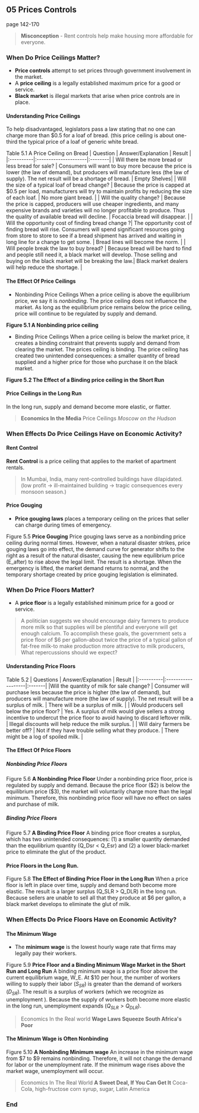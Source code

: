 ## 05 Prices Controls

page 142-170

> **Misconception** - Rent controls help make housing more affordable for everyone.

###  When Do Price Ceilings Matter?
+ **Price controls** attempt to set prices through government involvement in the market.
+ A **price ceiling** is a legally established maximum price for a good or service.
+ **Black market** is illegal markets that arise when price controls are in place.

#### Understanding Price Ceilings
To help disadvantaged, legislators pass a law stating that no one can charge more than \$0.5 for a loaf of bread. (this price ceiling is about one-third the typical price of a loaf of generic white bread.

Table 5.1
A Price Ceiling on Bread
| Question |  Answer/Explanation | Result |
|:----------|:---------------------|:--------|
| Will there be more bread or less bread for sale? | Consumers will want to buy more because the price is lower (the law of demand), but producers will manufacture less (the law of supply). The net result will be a shortage of bread. | Empty Shelves|
| Will the size of a typical loaf of bread change? | Because the price is capped at \$0.5 per load, manufacturers will try to maintain profits by reducing the size of each loaf. | No more giant bread. |
| Will the quality change? | Because the price is capped, producers will use cheaper ingredients, and many expensive brands and varieties will no longer profitable to produce. Thus the quality of available bread will decline. | Focaccia bread will disappear. |
| Will the opportunity cost of finding bread change ?| The opportunity cost of finding bread will rise. Consumers will spend significant resources going from store to store to see if a bread shipment has arrived and waiting in long line for a change to get some. | Bread lines will become the norm. |
| Will people break the law to buy bread? | Because bread will be hard to find and people still need it, a black market will develop. Those selling and buying on the black market will be breaking the law.| Black market dealers will help reduce the shortage. |

#### The Effect Of Price Ceilings
* Nonbinding Price Ceilings
When a price ceiling is above the equilibrium price, we say it is *nonbinding*. The price ceiling does not influence the market. As long as the equilibrium price remains below the price ceiling, price will continue to be regulated by supply and demand.

**Figure 5.1 A Nonbinding price ceiling**

* Binding Price Ceilings
When a price ceiling is below the market price, it creates a binding constraint that prevents supply and demand from clearing the market. The prices ceiling is binding.
The price ceiling has created two unintended consequences: a smaller quantity of bread supplied and a higher price for those who purchase it on the black market.

**Figure 5.2 The Effect of a Binding price ceiling in the Short Run**

#### Price Ceilings in the Long Run
In the long run, supply and demand become more elastic, or flatter.

> **Economics In the Media**
Price Ceilings
*Moscow on the Hudson*

###  When Effects Do Price Ceilings Have on Economic Activity?

#### Rent Control
**Rent Control** is a price ceiling that applies to the market of apartment rentals.
> In Mumbai, India, many rent-controlled buildings have dilapidated. (low profit -> ill-maintained building -> tragic consequences every monsoon season.)
>

#### Price Gouging
+ **Price gouging laws** places a temporary ceiling on the prices that seller can charge during times of emergency.

Figure 5.5
**Price Gouging**
Price gouging laws serve as a nonbinding price ceiling during normal times. However, when a natural disaster strikes, price gouging laws go into effect, the demand curve for generator shifts to the right as a result of the natural disaster, causing the new equilibrium price (E_after) to rise above the legal limit. The result is a shortage. When the emergency is lifted, the market demand returns to normal, and the temporary shortage created by price gouging legislation is eliminated.

###  When Do Price Floors Matter?
+ A **price floor** is a legally established minimum price for a good or service.

> A politician suggests we should encourage dairy farmers to produce more milk so that supplies will be plentiful and everyone will get enough calcium. To accomplish these goals, the government sets a price floor of \$6 per gallon-about twice the price of a typical gallon of fat-free milk-to make production more attractive to milk producers, What repercussions should we expect?

#### Understanding Price Floors

Table 5.2
| Questions | Answer/Explanation | Result |
|:----------|:-------------------|:-------|
|Will the quantity of milk for sale change? | Consumer will purchase less because the price is higher (the law of demand), but producers will manufacture more (the law of supply). The net result will be a surplus of milk. | There will be a surplus of milk. |
| Would producers sell below the price floor? | Yes. A surplus of milk would give sellers a strong incentive to undercut the price floor to avoid having to discard leftover milk. | Illegal discounts will help reduce the milk surplus. |
| Will dairy farmers be better off? | Not if they have trouble selling what they produce. | There might be a log of spoiled milk. |

#### The Effect Of Price Floors

##### Nonbinding Price Floors
Figure 5.6
**A Nonbinding Price Floor**
Under a nonbinding price floor, price is regulated by supply and demand. Because the price floor (\$2) is below the equilibrium price (\$3), the market will voluntarily charge more than the legal minimum. Therefore, this nonbinding price floor will have no effect on sales and purchase of milk.

##### Binding Price Floors
Figure 5.7
**A Binding Price Floor**
A binding price floor creates a surplus, which has two unintended consequences: (1) a smaller quantity demanded than the equilibrium quantity (Q_Dsr < Q_Esr) and (2) a lower black-market price to eliminate the glut of the product.

#### Price Floors in the Long Run.
Figure 5.8
**The Effect of Binding Price Floor in the Long Run**
When a price floor is left in place over time, supply and demand both become more elastic. The result is a larger surplus (Q_SLR > Q_DLR) in the long run. Because sellers are unable to sell all that they produce at \$6 per gallon, a black market develops to eliminate the glut of milk.

###  When Effects Do Price Floors Have on Economic Activity?
#### The Minimum Wage
+ The **minimum wage** is the lowest hourly wage rate that firms may legally pay their workers.

Figure 5.9
**Price Floor and a Binding Minimum Wage Market in the Short Run and Long Run**
A binding minimum wage is a price floor above the current equilibrium wage, W_E. At \$10 per hour, the number of workers willing to supply their labor ($S_{SR}$) is greater than the demand of workers ($D_{SR}$). The result is a surplus of workers (which we recognize as unemployment ). Because the supply of workers both become more elastic in the long run, unemployment expands ($Q_{SLR} > Q_{DLR}$).

> Economics In the Real world
**Wage Laws Squeeze South Africa's Poor**

#### The Minimum Wage is Often Nonbinding
Figure 5.10
**A Nonbinding Minimum wage**
An increase in the minimum wage from \$7 to $9 remains nonbinding. Therefore, it will not change the demand for labor or the unemployment rate. If the minimum wage rises above the market wage, unemployment will occur.

> Economics In The Real World
**A Sweet Deal, If You Can Get It**
Coca-Cola, high-fructose corn syrup, sugar, Latin America

### End

